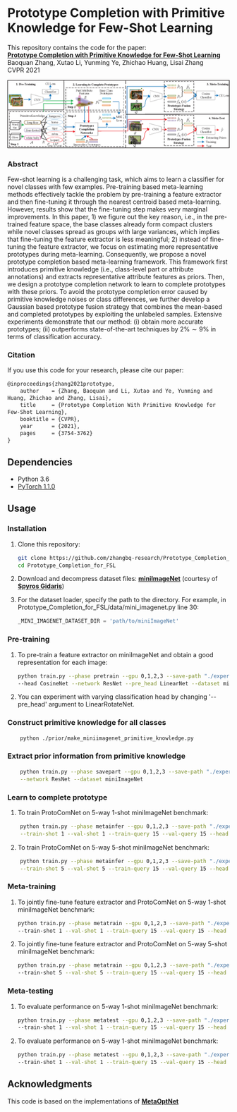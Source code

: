 # Prototype Completion with Primitive Knowledge for Few-Shot Learning
This repository contains the code for the paper:
<br>
[**Prototype Completion with Primitive Knowledge for Few-Shot Learning**](https://openaccess.thecvf.com/content/CVPR2021/papers/Zhang_Prototype_Completion_With_Primitive_Knowledge_for_Few-Shot_Learning_CVPR_2021_paper.pdf)
<br>
Baoquan Zhang, Xutao Li, Yunming Ye, Zhichao Huang, Lisai Zhang
<br>
CVPR 2021
<p align='center'>
  <img src='algorithm.png' width="800px">
</p>

### Abstract

Few-shot learning is a challenging task, which aims to learn a classifier for novel classes with few examples. Pre-training based meta-learning methods effectively tackle the problem by pre-training a feature extractor and then fine-tuning it through the nearest centroid based meta-learning. However, results show that the fine-tuning step makes very marginal improvements. In this paper, 1) we figure out the key reason, i.e., in the pre-trained feature space, the base classes already form compact clusters while novel classes spread as groups with large variances, which implies that fine-tuning the feature extractor is less meaningful; 2) instead of fine-tuning the feature extractor, we focus on estimating more representative prototypes during meta-learning. Consequently, we propose a novel prototype completion based meta-learning framework. This framework first introduces primitive knowledge (i.e., class-level part or attribute annotations) and extracts representative attribute features as priors. Then, we design a prototype completion network to learn to complete prototypes with these priors. To avoid the prototype completion error caused by primitive knowledge noises or class differences, we further develop a Gaussian based prototype fusion strategy that combines the mean-based and completed prototypes by exploiting the unlabeled samples. Extensive experiments demonstrate that our method: (i) obtain more accurate prototypes; (ii) outperforms state-of-the-art techniques by $2\% \sim 9\%$ in terms of classification accuracy.

### Citation

If you use this code for your research, please cite our paper:
```
@inproceedings{zhang2021prototype,
	author    = {Zhang, Baoquan and Li, Xutao and Ye, Yunming and Huang, Zhichao and Zhang, Lisai},
	title     = {Prototype Completion With Primitive Knowledge for Few-Shot Learning},
	booktitle = {CVPR},
	year      = {2021},
	pages     = {3754-3762}
}
```

## Dependencies
* Python 3.6
* [PyTorch 1.1.0](http://pytorch.org)

## Usage

### Installation

1. Clone this repository:
    ```bash
    git clone https://github.com/zhangbq-research/Prototype_Completion_for_FSL.git
    cd Prototype_Completion_for_FSL
    ```
2. Download and decompress dataset files: [**miniImageNet**](https://mega.nz/#!rx0wGQyS!96sFlAr6yyv-9QQPCm5OBFbOm4XSD0t-HlmGaT5GaiE) (courtesy of [**Spyros Gidaris**](https://github.com/gidariss/FewShotWithoutForgetting))

3. For the dataset loader, specify the path to the directory. For example, in Prototype_Completion_for_FSL/data/mini_imagenet.py line 30:
    ```python
    _MINI_IMAGENET_DATASET_DIR = 'path/to/miniImageNet'
    ```

### Pre-training
1. To pre-train a feature extractor on miniImageNet and obtain a good representation for each image:
    ```bash
    python train.py --phase pretrain --gpu 0,1,2,3 --save-path "./experiments/meta_part_resnet12_mini" \
    --head CosineNet --network ResNet --pre_head LinearNet --dataset miniImageNet
    ```
   
2. You can experiment with varying classification head by changing '--pre_head' argument to LinearRotateNet.

### Construct primitive knowledge for all classes
```bash
    python ./prior/make_miniimagenet_primitive_knowledge.py
```

### Extract prior information from primitive knowledge
```bash
    python train.py --phase savepart --gpu 0,1,2,3 --save-path "./experiments/meta_part_resnet12_mini" \
    --network ResNet --dataset miniImageNet
```

### Learn to complete prototype
1. To train ProtoComNet on 5-way 1-shot miniImageNet benchmark:
```bash
    python train.py --phase metainfer --gpu 0,1,2,3 --save-path "./experiments/meta_part_resnet12_mini" \
    --train-shot 1 --val-shot 1 --train-query 15 --val-query 15 --head CosineNet --network ResNet --dataset miniImageNet
```
2. To train ProtoComNet on 5-way 5-shot miniImageNet benchmark:
```bash
    python train.py --phase metainfer --gpu 0,1,2,3 --save-path "./experiments/meta_part_resnet12_mini" \
    --train-shot 5 --val-shot 5 --train-query 15 --val-query 15 --head CosineNet --network ResNet --dataset miniImageNet
```

### Meta-training
1. To jointly fine-tune feature extractor and ProtoComNet on 5-way 1-shot miniImageNet benchmark:
    ```bash
    python train.py --phase metatrain --gpu 0,1,2,3 --save-path "./experiments/meta_part_resnet12_mini" \
    --train-shot 1 --val-shot 1 --train-query 15 --val-query 15 --head FuseCosNet --network ResNet --dataset miniImageNet
    ```
2. To jointly fine-tune feature extractor and ProtoComNet on 5-way 5-shot miniImageNet benchmark:
    ```bash
    python train.py --phase metatrain --gpu 0,1,2,3 --save-path "./experiments/meta_part_resnet12_mini" \
    --train-shot 5 --val-shot 5 --train-query 15 --val-query 15 --head FuseCosNet --network ResNet --dataset miniImageNet
    ```    

### Meta-testing
1. To evaluate performance on 5-way 1-shot miniImageNet benchmark:
    ```bash
    python train.py --phase metatest --gpu 0,1,2,3 --save-path "./experiments/meta_part_resnet12_mini" \
    --train-shot 1 --val-shot 1 --train-query 15 --val-query 15 --head FuseCosNet --network ResNet --dataset miniImageNet
    ```
2. To evaluate performance on 5-way 1-shot miniImageNet benchmark:
    ```bash
    python train.py --phase metatest --gpu 0,1,2,3 --save-path "./experiments/meta_part_resnet12_mini" \
    --train-shot 1 --val-shot 1 --train-query 15 --val-query 15 --head FuseCosNet --network ResNet --dataset miniImageNet
    ```

## Acknowledgments

This code is based on the implementations of [**MetaOptNet**](https://github.com/kjunelee/MetaOptNet.git)
